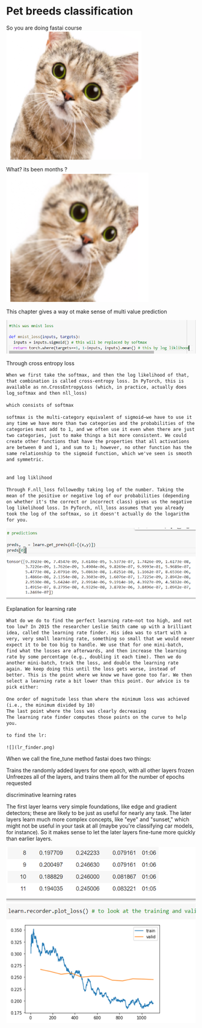 # Pet breeds classification

So you are doing fastai course
![](cat1.png)

What? its been months ?
![](cat2.png)

This chapter gives a way ot make sense of multi value prediction

![](mnist_loss.png)

Through cross entropy loss

    When we first take the softmax, and then the log likelihood of that, that combination is called cross-entropy loss. In PyTorch, this is available as nn.CrossEntropyLoss (which, in practice, actually does log_softmax and then nll_loss)

    which consists of softmax

    softmax is the multi-category equivalent of sigmoid—we have to use it any time we have more than two categories and the probabilities of the categories must add to 1, and we often use it even when there are just two categories, just to make things a bit more consistent. We could create other functions that have the properties that all activations are between 0 and 1, and sum to 1; however, no other function has the same relationship to the sigmoid function, which we've seen is smooth and symmetric.


    and log liklihood

    Through F.nll_loss followedby taking log of the number. Taking the mean of the positive or negative log of our probabilities (depending on whether it's the correct or incorrect class) gives us the negative log likelihood loss. In PyTorch, nll_loss assumes that you already took the log of the softmax, so it doesn't actually do the logarithm for you.

![](get_preds.png)

Explanation for learning rate

    What do we do to find the perfect learning rate—not too high, and not too low? In 2015 the researcher Leslie Smith came up with a brilliant idea, called the learning rate finder. His idea was to start with a very, very small learning rate, something so small that we would never expect it to be too big to handle. We use that for one mini-batch, find what the losses are afterwards, and then increase the learning rate by some percentage (e.g., doubling it each time). Then we do another mini-batch, track the loss, and double the learning rate again. We keep doing this until the loss gets worse, instead of better. This is the point where we know we have gone too far. We then select a learning rate a bit lower than this point. Our advice is to pick either:

    One order of magnitude less than where the minimum loss was achieved (i.e., the minimum divided by 10)
    The last point where the loss was clearly decreasing
    The learning rate finder computes those points on the curve to help you.

    to find the lr:

    ![](lr_finder.png)

When we call the fine_tune method fastai does two things:

Trains the randomly added layers for one epoch, with all other layers frozen
Unfreezes all of the layers, and trains them all for the number of epochs requested

discriminative learning rates

 The first layer learns very simple foundations, like edge and gradient detectors; these are likely to be just as useful for nearly any task. The later layers learn much more complex concepts, like "eye" and "sunset," which might not be useful in your task at all (maybe you're classifying car models, for instance). So it makes sense to let the later layers fine-tune more quickly than earlier layers.

 ![](train_loss.png)